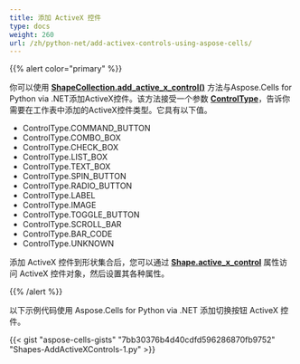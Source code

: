 ```yaml
---
title: 添加 ActiveX 控件
type: docs
weight: 260
url: /zh/python-net/add-activex-controls-using-aspose-cells/
---
```


{{% alert color="primary" %}}

你可以使用 [**ShapeCollection.add_active_x_control()**](https://reference.aspose.com/cells/python-net/aspose.cells.drawing/shapecollection/add_active_x_control) 方法与Aspose.Cells for Python via .NET添加ActiveX控件。该方法接受一个参数 [**ControlType**](https://reference.aspose.com/cells/python-net/aspose.cells.drawing.activexcontrols/controltype)，告诉你需要在工作表中添加的ActiveX控件类型。它具有以下值。

- ControlType.COMMAND_BUTTON
- ControlType.COMBO_BOX
- ControlType.CHECK_BOX
- ControlType.LIST_BOX
- ControlType.TEXT_BOX
- ControlType.SPIN_BUTTON
- ControlType.RADIO_BUTTON
- ControlType.LABEL
- ControlType.IMAGE
- ControlType.TOGGLE_BUTTON
- ControlType.SCROLL_BAR
- ControlType.BAR_CODE
- ControlType.UNKNOWN


添加 ActiveX 控件到形状集合后，您可以通过 [**Shape.active_x_control**](https://reference.aspose.com/cells/python-net/aspose.cells.drawing/shape/active_x_control) 属性访问 ActiveX 控件对象，然后设置其各种属性。

{{% /alert %}}

以下示例代码使用 Aspose.Cells for Python via .NET 添加切换按钮 ActiveX 控件。

{{< gist "aspose-cells-gists" "7bb30376b4d40cdfd596286870fb9752" "Shapes-AddActiveXControls-1.py" >}}
